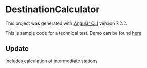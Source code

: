 # DestinationCalculator

This project was generated with [Angular CLI](https://github.com/angular/angular-cli) version 7.2.2.

This is sample code for a technical test. Demo can be found [here](https://traincalc.malcomber.com/)


## Update
Includes calculation of intermediate stations
